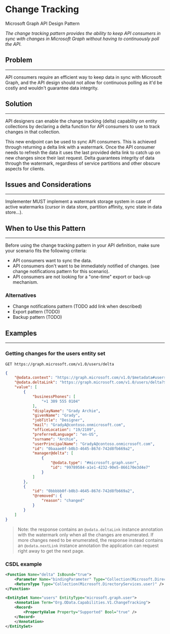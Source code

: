 # Change Tracking

Microsoft Graph API Design Pattern

*The change tracking pattern provides the ability to keep API consumers in sync with changes in Microsoft Graph without having to continuously poll the API.*

## Problem
---------

API consumers require an efficient way to keep data in sync with Microsoft Graph, and the API design should not allow for continuous polling as it'd be costly and wouldn't guarantee data integrity.

## Solution
--------

API designers can enable the change tracking (delta) capability on entity collections by declaring a delta function for API consumers to use to track changes in that collection.

This new endpoint can be used to sync API consumers. This is achieved through returning a delta link with a watermark. Once the API consumer needs to refresh the data it uses the last provided delta link to catch up on new changes since their last request. Delta guarantees integrity of data through the watermark, regardless of service partitions and other obscure aspects for clients.

## Issues and Considerations
-------------------------

Implementer MUST implement a watermark storage system in case of active watermarks (cursor in data store, partition affinity, sync state in data store...).

## When to Use this Pattern
------------------------

Before using the change tracking pattern in your API definition, make sure your scenario fits the following criteria:

- API consumers want to sync the data.
- API consumers don't want to be immediately notified of changes. (see change notifications pattern for this scenario).
- API consumers are not looking for a "one-time" export or back-up mechanism.

### Alternatives

- Change notifications pattern (TODO add link when described)
- Export pattern (TODO)
- Backup pattern (TODO)

## Examples
-------

### Getting changes for the users entity set

```HTTP
GET https://graph.microsoft.com/v1.0/users/delta
```

```json
{
    "@odata.context": "https://graph.microsoft.com/v1.0/$metadata#users",
    "@odata.deltaLink": "https://graph.microsoft.com/v1.0/users/delta?$deltatoken=mS5DuRZGjVL-abreviated",
    "value": [
        {
            "businessPhones": [
                "+1 309 555 0104"
            ],
            "displayName": "Grady Archie",
            "givenName": "Grady",
            "jobTitle": "Designer",
            "mail": "GradyA@contoso.onmicrosoft.com",
            "officeLocation": "19/2109",
            "preferredLanguage": "en-US",
            "surname": "Archie",
            "userPrincipalName": "GradyA@contoso.onmicrosoft.com",
            "id": "0baaae0f-b0b3-4645-867d-742d8fb669a2",
            "manager@delta": [
                {
                    "@odata.type": "#microsoft.graph.user",
                    "id": "99789584-a1e1-4232-90e5-866170e3d4e7"
                }
            ]
        },
        {
            "id": "0bbbbb0f-b0b3-4645-867d-742d8fb669a2",
            "@removed": {
                "reason": "changed"
            }
        }
    ]
}
```

> Note: the response contains an `@odata.deltaLink` instance annotation with the watermark only when all the changes are enumerated. If more changes need to be enumerated, the response instead contains an `@odata.nextLink` instance annotation the application can request right away to get the next page.

### CSDL example

```xml
<Function Name="delta" IsBound="true">
    <Parameter Name="bindingParameter" Type="Collection(Microsoft.DirectoryServices.user)" />
    <ReturnType Type="Collection(Microsoft.DirectoryServices.user)" />
</Function>

<EntitySet Name="users" EntityType="microsoft.graph.user">
    <Annotation Term="Org.OData.Capabilities.V1.ChangeTracking">
    <Record>
        <PropertyValue Property="Supported" Bool="true" />
    </Record>
    </Annotation>
</EntitySet>
```
